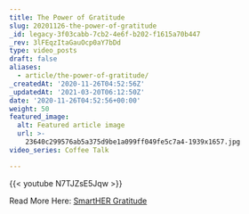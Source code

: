 ```yaml
---
title: The Power of Gratitude
slug: 20201126-the-power-of-gratitude
_id: legacy-3f03cabb-7cb2-4e6f-b202-f1615a70b447
_rev: 3lFEqzItaGauOcp0aY7bDd
type: video_posts
draft: false
aliases:
  - article/the-power-of-gratitude/
_createdAt: '2020-11-26T04:52:56Z'
_updatedAt: '2021-03-20T06:12:50Z'
date: '2020-11-26T04:52:56+00:00'
weight: 50
featured_image:
  alt: Featured article image
  url: >-
    23640c299576ab5a375d9be1a099ff049fe5c7a4-1939x1657.jpg
video_series: Coffee Talk

---
```

{{< youtube N7TJZsE5Jqw >}}

Read More Here: [SmartHER Gratitude](https://smarthernews.com/the-science-of-giving-thanks/)
